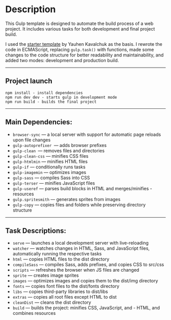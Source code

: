 # Description

This Gulp template is designed to automate the build process of a web project. It includes various tasks for both development and final project build.

I used the [starter template](https://github.com/YauhenKavalchuk/Starting_template 'click') by Yauhen Kavalchuk as the basis. I rewrote the code in ECMAScript, replacing `gulp.task()` with functions, made some changes to the code structure for better readability and maintainability, and added two modes: development and production build.

---

## Project launch

```
npm install - install dependencies
npm run dev dev - starts gulp in development mode
npm run build - builds the final project
```

---

## Main Dependencies:

- `browser-sync` — a local server with support for automatic page reloads upon file changes
- `gulp-autoprefixer `— adds browser prefixes
- `gulp-clean `— removes files and directories
- `gulp-clean-css` — minifies CSS files
- `gulp-htmlmin` — minifies HTML files
- `gulp-if` — conditionally runs tasks
- `gulp-imagemin` — optimizes images
- `gulp-sass` — compiles Sass into CSS
- `gulp-terser` — minifies JavaScript files
- `gulp-useref` — parses build blocks in HTML and merges/minifies - resources
- `gulp.spritesmith` — generates sprites from images
- `gulp-copy` — copies files and folders while preserving directory structure

---

## Task Descriptions:

- `serve` — launches a local development server with live-reloading
- `watcher` — watches changes in HTML, Sass, and JavaScript files, automatically running the respective tasks
- `html` — copies HTML files to the dist directory
- `compileSass` — compiles Sass, adds prefixes, and copies CSS to src/css
- `scripts` — refreshes the browser when JS files are changed
- `sprite` — creates image sprites
- `images` — optimizes images and copies them to the dist/img directory
- `fonts` — copies font files to the dist/fonts directory
- `libs` — copies third-party libraries to dist/libs
- `extras` — copies all root files except HTML to dist
- `cleanDist` — cleans the dist directory
- `build` — builds the project: minifies CSS, JavaScript, and - HTML, and combines resources
